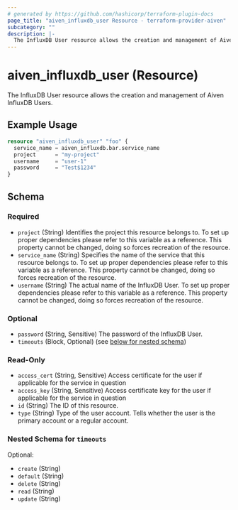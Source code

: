 ```yaml
---
# generated by https://github.com/hashicorp/terraform-plugin-docs
page_title: "aiven_influxdb_user Resource - terraform-provider-aiven"
subcategory: ""
description: |-
  The InfluxDB User resource allows the creation and management of Aiven InfluxDB Users.
---
```


# aiven_influxdb_user (Resource)

The InfluxDB User resource allows the creation and management of Aiven InfluxDB Users.

## Example Usage

```terraform
resource "aiven_influxdb_user" "foo" {
  service_name = aiven_influxdb.bar.service_name
  project      = "my-project"
  username     = "user-1"
  password     = "Test$1234"
}
```

<!-- schema generated by tfplugindocs -->
## Schema

### Required

- `project` (String) Identifies the project this resource belongs to. To set up proper dependencies please refer to this variable as a reference. This property cannot be changed, doing so forces recreation of the resource.
- `service_name` (String) Specifies the name of the service that this resource belongs to. To set up proper dependencies please refer to this variable as a reference. This property cannot be changed, doing so forces recreation of the resource.
- `username` (String) The actual name of the InfluxDB User. To set up proper dependencies please refer to this variable as a reference. This property cannot be changed, doing so forces recreation of the resource.

### Optional

- `password` (String, Sensitive) The password of the InfluxDB User.
- `timeouts` (Block, Optional) (see [below for nested schema](#nestedblock--timeouts))

### Read-Only

- `access_cert` (String, Sensitive) Access certificate for the user if applicable for the service in question
- `access_key` (String, Sensitive) Access certificate key for the user if applicable for the service in question
- `id` (String) The ID of this resource.
- `type` (String) Type of the user account. Tells whether the user is the primary account or a regular account.

<a id="nestedblock--timeouts"></a>
### Nested Schema for `timeouts`

Optional:

- `create` (String)
- `default` (String)
- `delete` (String)
- `read` (String)
- `update` (String)


